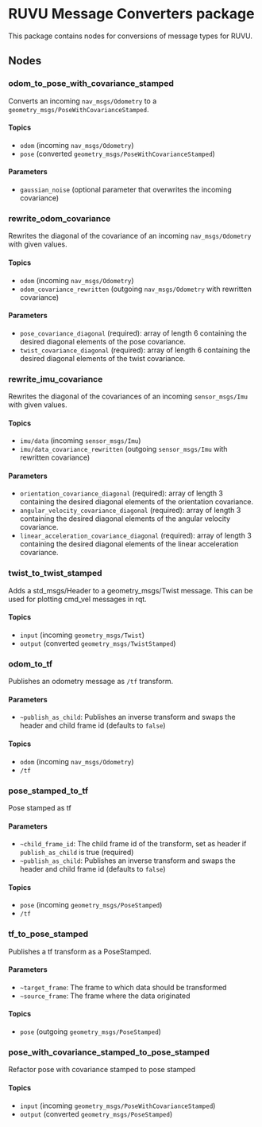 # RUVU Message Converters package
This package contains nodes for conversions of message types for RUVU.

## Nodes

### odom_to_pose_with_covariance_stamped

Converts an incoming `nav_msgs/Odometry` to a `geometry_msgs/PoseWithCovarianceStamped`.

#### Topics

- `odom` (incoming `nav_msgs/Odometry`)
- `pose` (converted `geometry_msgs/PoseWithCovarianceStamped`)

#### Parameters

- `gaussian_noise` (optional parameter that overwrites the incoming covariance)

### rewrite_odom_covariance

Rewrites the diagonal of the covariance of an incoming `nav_msgs/Odometry` with given values.

#### Topics

- `odom` (incoming `nav_msgs/Odometry`)
- `odom_covariance_rewritten` (outgoing `nav_msgs/Odometry` with rewritten covariance)

#### Parameters

- `pose_covariance_diagonal` (required): array of length 6 containing the desired diagonal elements of the pose covariance.
- `twist_covariance_diagonal` (required): array of length 6 containing the desired diagonal elements of the twist covariance.

### rewrite_imu_covariance

Rewrites the diagonal of the covariances of an incoming `sensor_msgs/Imu` with given values.

#### Topics

- `imu/data` (incoming `sensor_msgs/Imu`)
- `imu/data_covariance_rewritten` (outgoing `sensor_msgs/Imu` with rewritten covariance)

#### Parameters

- `orientation_covariance_diagonal` (required): array of length 3 containing the desired diagonal elements of the orientation covariance.
- `angular_velocity_covariance_diagonal` (required): array of length 3 containing the desired diagonal elements of the angular velocity covariance.
- `linear_acceleration_covariance_diagonal` (required): array of length 3 containing the desired diagonal elements of the linear acceleration covariance.

### twist_to_twist_stamped

Adds a std_msgs/Header to a geometry_msgs/Twist message. This can be used for plotting cmd_vel messages in rqt.

#### Topics

- `input` (incoming `geometry_msgs/Twist`)
- `output` (converted `geometry_msgs/TwistStamped`)

### odom_to_tf

Publishes an odometry message as `/tf` transform.

#### Parameters

- `~publish_as_child`: Publishes an inverse transform and swaps the header and child frame id (defaults to `false`)

#### Topics

- `odom` (incoming `nav_msgs/Odometry`)
- `/tf`

### pose_stamped_to_tf

Pose stamped as tf

#### Parameters

- `~child_frame_id`: The child frame id of the transform, set as header if `publish_as_child` is true (required)
- `~publish_as_child`: Publishes an inverse transform and swaps the header and child frame id (defaults to `false`)

#### Topics

- `pose` (incoming `geometry_msgs/PoseStamped`)
- `/tf`

### tf_to_pose_stamped
Publishes a tf transform as a PoseStamped.

#### Parameters
- `~target_frame`: The frame to which data should be transformed
- `~source_frame`: The frame where the data originated

#### Topics
- `pose` (outgoing `geometry_msgs/PoseStamped`)

### pose_with_covariance_stamped_to_pose_stamped
Refactor pose with covariance stamped to pose stamped

#### Topics
- `input` (incoming `geometry_msgs/PoseWithCovarianceStamped`)
- `output` (converted `geometry_msgs/PoseStamped`)
